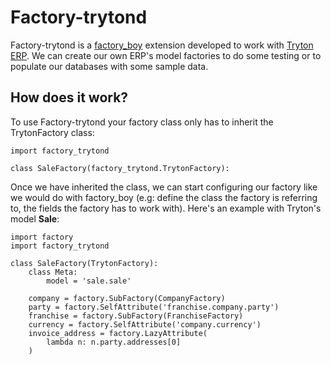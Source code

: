 # Factory-trytond

Factory-trytond is a [factory_boy](https://factoryboy.readthedocs.io/en/latest/introduction.html) extension developed to work with [Tryton ERP](https://www.tryton.org/). We can create our own ERP's model factories to do some testing or to populate our databases with some sample data.

## How does it work?

To use Factory-trytond your factory class only has to inherit the TrytonFactory class:

    import factory_trytond

    class SaleFactory(factory_trytond.TrytonFactory):

Once we have inherited the class, we can start configuring our factory like we would do with factory_boy (e.g: define the class the factory is referring to, the fields the factory has to work with).
Here's an example with Tryton's model **Sale**:

    import factory
    import factory_trytond
    
    class SaleFactory(TrytonFactory):
        class Meta:
            model = 'sale.sale'

        company = factory.SubFactory(CompanyFactory)
        party = factory.SelfAttribute('franchise.company.party')
        franchise = factory.SubFactory(FranchiseFactory)
        currency = factory.SelfAttribute('company.currency')
        invoice_address = factory.LazyAttribute(
            lambda n: n.party.addresses[0]
        )


